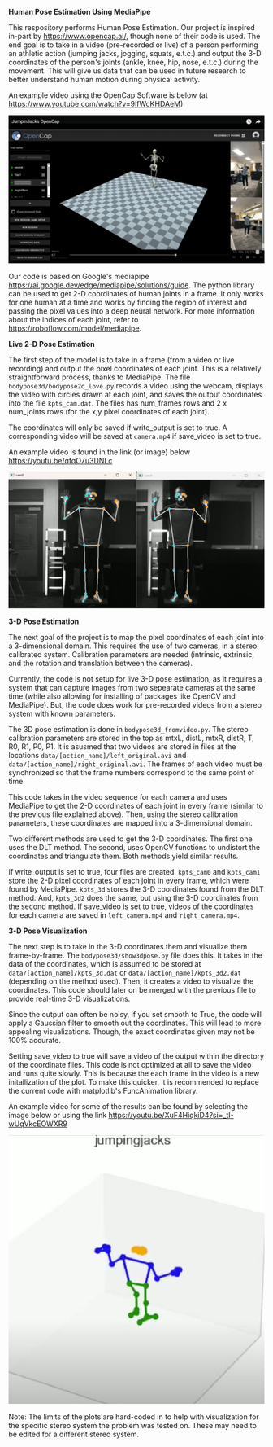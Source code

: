 **Human Pose Estimation Using MediaPipe**

This respository performs Human Pose Estimation. Our project is inspired in-part by https://www.opencap.ai/, though none of their code is used. The end goal is to take in a video (pre-recorded or live) of a person performing an athletic action (jumping jacks, jogging, squats, e.t.c.) and output the 3-D coordinates of the person's joints (ankle, knee, hip, nose, e.t.c.) during the movement. This will give us data that can be used in future research to better understand human motion during physical activity.

An example video using the OpenCap Software is below (at https://www.youtube.com/watch?v=9lfWcKHDAeM)

[![Watch the video](OpenCapImage.png)](https://www.youtube.com/watch?v=9lfWcKHDAeM)

Our code is based on Google's mediapipe https://ai.google.dev/edge/mediapipe/solutions/guide. The python library can be used to get 2-D coordinates of human joints in a frame. It only works for one human  at a time and works by finding the region of interest and passing the pixel values into a deep neural network. For more information about the indices of each joint, refer to https://roboflow.com/model/mediapipe.


**Live 2-D Pose Estimation**

The first step of the model is to take in a frame (from a video or live recording) and output the pixel coordinates of each joint. This is a relatively straightforward process, thanks to MediaPipe. The file ``bodypose3d/bodypose2d_love.py`` records a video using the webcam, displays the video with circles drawn at each joint, and saves the output coordinates into the file ``kpts_cam.dat``. The files has num_frames rows and 2 x num_joints rows (for the x,y pixel coordinates of each joint).

The coordinates will only be saved if write_output is set to true. A corresponding video will be saved at ``camera.mp4`` if save_video is set to true.

An example video is found in the link (or image) below https://youtu.be/qfqO7u3DNLc

[![Watch the video](2DPoseImage.png)](https://youtu.be/qfqO7u3DNLc)


**3-D Pose Estimation**

The next goal of the project is to map the pixel coordinates of each joint into a 3-dimensional domain. This requires the use of two cameras, in a stereo calibrated system. Calibration parameters are needed (intrinsic, extrinsic, and the rotation and translation between the cameras). 

Currently, the code is not setup for live 3-D pose estimation, as it requires a system that can capture images from two sepearate cameras at the same time (while also allowing for installing of packages like OpenCV and MediaPipe). But, the code does work for pre-recorded videos from a stereo system with known parameters.

The 3D pose estimation is done in ``bodypose3d_fromvideo.py``. The stereo calibration parameters are stored in the top as mtxL, distL, mtxR, distR, T, R0, R1, P0, P1. It is asusmed that two videos are stored in files at the locations ``data/[action_name]/left_original.avi`` and ``data/[action_name]/right_original.avi``. The frames of each video must be synchronized so that the frame numbers correspond to the same point of time. 

This code takes in the video sequence for each camera and uses MediaPipe to get the 2-D coordinates of each joint in every frame (similar to the previous file explained above). Then, using the stereo calibration parameters, these coordinates are mapped into a 3-dimensional domain.

Two different methods are used to get the 3-D coordinates. The first one uses the DLT method. The second, uses OpenCV functions to undistort the coordinates and triangulate them. Both methods yield similar results.

If write_output is set to true, four files are created. ``kpts_cam0`` and ``kpts_cam1`` store the 2-D pixel coordinates of each joint in every frame, which were found by MediaPipe. ``kpts_3d`` stores the 3-D coordinates found from the DLT method. And, ``kpts_3d2`` does the same, but using the 3-D coordinates from the second method. If save_video is set to true, videos of the coordinates for each camera are saved in ``left_camera.mp4`` and ``right_camera.mp4``.


**3-D Pose Visualization**

The next step is to take in the 3-D coordinates them and visualize them frame-by-frame. The ``bodypose3d/show3dpose.py`` file does this. It takes in the data of the coordinates, which is assumed to be stored at ``data/[action_name]/kpts_3d.dat`` or ``data/[action_name]/kpts_3d2.dat`` (depending on the method used). Then, it creates a video to visualize the coordinates. This code should later on be merged with the previous file to provide real-time 3-D visualizations.

Since the output can often be noisy, if you set smooth to True, the code will apply a Gaussian filter to smooth out the coordinates. This will lead to more appealing visualizations. Though, the exact coordinates given may not be 100% accurate.

Setting save_video to true will save a video of the output within the directory of the coordinate files. This code is not optimized at all to save the video and runs quite slowly. This is because the each frame in the video is a new initailization of the plot. To make this quicker, it is recommended to replace the current code with matplotlib's FuncAnimation library.

An example video for some of the results can be found by selecting the image below or using the link https://youtu.be/XuF4HiqkiD4?si=_tI-wUqVkcEOWXR9

[![Watch the video](3DPoseImage.png)](https://youtu.be/XuF4HiqkiD4?si=_tI-wUqVkcEOWXR9)

Note: The limits of the plots are hard-coded in to help with visualization for the specific stereo system the problem was tested on. These may need to be edited for a different stereo system.